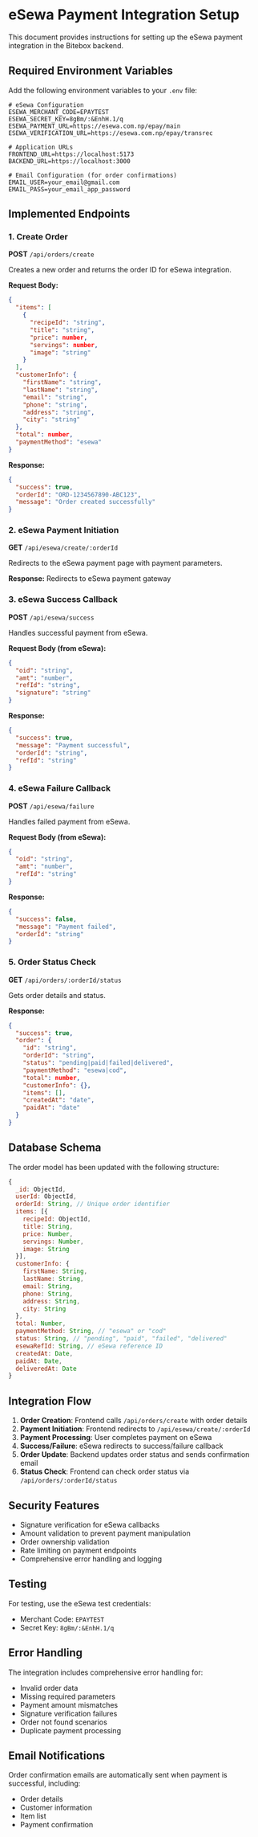 # eSewa Payment Integration Setup

This document provides instructions for setting up the eSewa payment integration in the Bitebox backend.

## Required Environment Variables

Add the following environment variables to your `.env` file:

```env
# eSewa Configuration
ESEWA_MERCHANT_CODE=EPAYTEST
ESEWA_SECRET_KEY=8gBm/:&EnhH.1/q
ESEWA_PAYMENT_URL=https://esewa.com.np/epay/main
ESEWA_VERIFICATION_URL=https://esewa.com.np/epay/transrec

# Application URLs
FRONTEND_URL=https://localhost:5173
BACKEND_URL=https://localhost:3000

# Email Configuration (for order confirmations)
EMAIL_USER=your_email@gmail.com
EMAIL_PASS=your_email_app_password
```

## Implemented Endpoints

### 1. Create Order
**POST** `/api/orders/create`

Creates a new order and returns the order ID for eSewa integration.

**Request Body:**
```json
{
  "items": [
    {
      "recipeId": "string",
      "title": "string",
      "price": number,
      "servings": number,
      "image": "string"
    }
  ],
  "customerInfo": {
    "firstName": "string",
    "lastName": "string",
    "email": "string",
    "phone": "string",
    "address": "string",
    "city": "string"
  },
  "total": number,
  "paymentMethod": "esewa"
}
```

**Response:**
```json
{
  "success": true,
  "orderId": "ORD-1234567890-ABC123",
  "message": "Order created successfully"
}
```

### 2. eSewa Payment Initiation
**GET** `/api/esewa/create/:orderId`

Redirects to the eSewa payment page with payment parameters.

**Response:** Redirects to eSewa payment gateway

### 3. eSewa Success Callback
**POST** `/api/esewa/success`

Handles successful payment from eSewa.

**Request Body (from eSewa):**
```json
{
  "oid": "string",
  "amt": "number",
  "refId": "string",
  "signature": "string"
}
```

**Response:**
```json
{
  "success": true,
  "message": "Payment successful",
  "orderId": "string",
  "refId": "string"
}
```

### 4. eSewa Failure Callback
**POST** `/api/esewa/failure`

Handles failed payment from eSewa.

**Request Body (from eSewa):**
```json
{
  "oid": "string",
  "amt": "number",
  "refId": "string"
}
```

**Response:**
```json
{
  "success": false,
  "message": "Payment failed",
  "orderId": "string"
}
```

### 5. Order Status Check
**GET** `/api/orders/:orderId/status`

Gets order details and status.

**Response:**
```json
{
  "success": true,
  "order": {
    "id": "string",
    "orderId": "string",
    "status": "pending|paid|failed|delivered",
    "paymentMethod": "esewa|cod",
    "total": number,
    "customerInfo": {},
    "items": [],
    "createdAt": "date",
    "paidAt": "date"
  }
}
```

## Database Schema

The order model has been updated with the following structure:

```javascript
{
  _id: ObjectId,
  userId: ObjectId,
  orderId: String, // Unique order identifier
  items: [{
    recipeId: ObjectId,
    title: String,
    price: Number,
    servings: Number,
    image: String
  }],
  customerInfo: {
    firstName: String,
    lastName: String,
    email: String,
    phone: String,
    address: String,
    city: String
  },
  total: Number,
  paymentMethod: String, // "esewa" or "cod"
  status: String, // "pending", "paid", "failed", "delivered"
  esewaRefId: String, // eSewa reference ID
  createdAt: Date,
  paidAt: Date,
  deliveredAt: Date
}
```

## Integration Flow

1. **Order Creation**: Frontend calls `/api/orders/create` with order details
2. **Payment Initiation**: Frontend redirects to `/api/esewa/create/:orderId`
3. **Payment Processing**: User completes payment on eSewa
4. **Success/Failure**: eSewa redirects to success/failure callback
5. **Order Update**: Backend updates order status and sends confirmation email
6. **Status Check**: Frontend can check order status via `/api/orders/:orderId/status`

## Security Features

- Signature verification for eSewa callbacks
- Amount validation to prevent payment manipulation
- Order ownership validation
- Rate limiting on payment endpoints
- Comprehensive error handling and logging

## Testing

For testing, use the eSewa test credentials:
- Merchant Code: `EPAYTEST`
- Secret Key: `8gBm/:&EnhH.1/q`

## Error Handling

The integration includes comprehensive error handling for:
- Invalid order data
- Missing required parameters
- Payment amount mismatches
- Signature verification failures
- Order not found scenarios
- Duplicate payment processing

## Email Notifications

Order confirmation emails are automatically sent when payment is successful, including:
- Order details
- Customer information
- Item list
- Payment confirmation 
